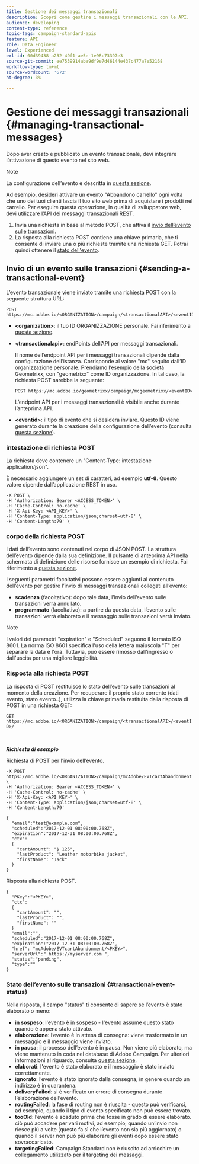 ```yaml
---
title: Gestione dei messaggi transazionali
description: Scopri come gestire i messaggi transazionali con le API.
audience: developing
content-type: reference
topic-tags: campaign-standard-apis
feature: API
role: Data Engineer
level: Experienced
exl-id: 00d39438-a232-49f1-ae5e-1e98c73397e3
source-git-commit: ee7539914aba9df9e7d46144e437c477a7e52168
workflow-type: tm+mt
source-wordcount: '672'
ht-degree: 3%

---
```


# Gestione dei messaggi transazionali {#managing-transactional-messages}

Dopo aver creato e pubblicato un evento transazionale, devi integrare l’attivazione di questo evento nel sito web.

>[!NOTE]
>
>La configurazione dell’evento è descritta in [questa sezione](../../channels/using/configuring-transactional-event.md).

Ad esempio, desideri attivare un evento &quot;Abbandono carrello&quot; ogni volta che uno dei tuoi clienti lascia il tuo sito web prima di acquistare i prodotti nel carrello. Per eseguire questa operazione, in qualità di sviluppatore web, devi utilizzare l’API dei messaggi transazionali REST.

1. Invia una richiesta in base al metodo POST, che attiva il [invio dell’evento sulle transazioni](#sending-a-transactional-event).
1. La risposta alla richiesta POST contiene una chiave primaria, che ti consente di inviare una o più richieste tramite una richiesta GET. Potrai quindi ottenere il [stato dell&#39;evento](#transactional-event-status).

## Invio di un evento sulle transazioni {#sending-a-transactional-event}

L’evento transazionale viene inviato tramite una richiesta POST con la seguente struttura URL:

```
POST https://mc.adobe.io/<ORGANIZATION>/campaign/<transactionalAPI>/<eventID>
```

* **&lt;organization>**: il tuo ID ORGANIZZAZIONE personale. Fai riferimento a [questa sezione](../../api/using/must-read.md).

* **&lt;transactionalapi>**: endPoints dell’API per messaggi transazionali.

   Il nome dell’endpoint API per i messaggi transazionali dipende dalla configurazione dell’istanza. Corrisponde al valore &quot;mc&quot; seguito dall’ID organizzazione personale. Prendiamo l’esempio della società Geometrixx, con &quot;geometrixx&quot; come ID organizzazione. In tal caso, la richiesta POST sarebbe la seguente:

   `POST https://mc.adobe.io/geometrixx/campaign/mcgeometrixx/<eventID>`

   L’endpoint API per i messaggi transazionali è visibile anche durante l’anteprima API.

* **&lt;eventid>**: il tipo di evento che si desidera inviare. Questo ID viene generato durante la creazione della configurazione dell’evento (consulta [questa sezione](../../channels/using/configuring-transactional-event.md#creating-an-event)).

### intestazione di richiesta POST

La richiesta deve contenere un &quot;Content-Type: intestazione application/json&quot;.

È necessario aggiungere un set di caratteri, ad esempio **utf-8**. Questo valore dipende dall’applicazione REST in uso.

```
-X POST \
-H 'Authorization: Bearer <ACCESS_TOKEN>' \
-H 'Cache-Control: no-cache' \
-H 'X-Api-Key: <API_KEY>' \
-H 'Content-Type: application/json;charset=utf-8' \
-H 'Content-Length:79' \
```

### corpo della richiesta POST

I dati dell’evento sono contenuti nel corpo di JSON POST. La struttura dell’evento dipende dalla sua definizione. Il pulsante di anteprima API nella schermata di definizione delle risorse fornisce un esempio di richiesta. Fai riferimento a [questa sezione](../../channels/using/publishing-transactional-event.md#previewing-and-publishing-the-event).

I seguenti parametri facoltativi possono essere aggiunti al contenuto dell’evento per gestire l’invio di messaggi transazionali collegati all’evento:

* **scadenza** (facoltativo): dopo tale data, l’invio dell’evento sulle transazioni verrà annullato.
* **programmato** (facoltativo): a partire da questa data, l’evento sulle transazioni verrà elaborato e il messaggio sulle transazioni verrà inviato.

>[!NOTE]
>
>I valori dei parametri &quot;expiration&quot; e &quot;Scheduled&quot; seguono il formato ISO 8601. La norma ISO 8601 specifica l&#39;uso della lettera maiuscola &quot;T&quot; per separare la data e l&#39;ora. Tuttavia, può essere rimosso dall&#39;ingresso o dall&#39;uscita per una migliore leggibilità.

### Risposta alla richiesta POST

La risposta di POST restituisce lo stato dell’evento sulle transazioni al momento della creazione. Per recuperare il proprio stato corrente (dati evento, stato evento..), utilizza la chiave primaria restituita dalla risposta di POST in una richiesta GET:

`GET https://mc.adobe.io/<ORGANIZATION>/campaign/<transactionalAPI>/<eventID>/`

<br/>

***Richiesta di esempio***

Richiesta di POST per l’invio dell’evento.

```
-X POST https://mc.adobe.io/<ORGANIZATION>/campaign/mcAdobe/EVTcartAbandonment \
-H 'Authorization: Bearer <ACCESS_TOKEN>' \
-H 'Cache-Control: no-cache' \
-H 'X-Api-Key: <API_KEY>' \
-H 'Content-Type: application/json;charset=utf-8' \
-H 'Content-Length:79'

{
  "email":"test@example.com",
  "scheduled":"2017-12-01 08:00:00.768Z",
  "expiration":"2017-12-31 08:00:00.768Z",
  "ctx":
  {
    "cartAmount": "$ 125",
    "lastProduct": "Leather motorbike jacket",
    "firstName": "Jack"
  }
}
```

Risposta alla richiesta POST.

```
{
  "PKey":"<PKEY>",
  "ctx":
  {
    "cartAmount": "",
    "lastProduct": "",
    "firstName": ""
  }
  "email":"",
  "scheduled":"2017-12-01 08:00:00.768Z",
  "expiration":"2017-12-31 08:00:00.768Z",
  "href": "mcAdobe/EVTcartAbandonment/<PKEY>",
  "serverUrl":" https://myserver.com ",
  "status":"pending",
  "type":""
}
```

### Stato dell’evento sulle transazioni {#transactional-event-status}

Nella risposta, il campo &quot;status&quot; ti consente di sapere se l’evento è stato elaborato o meno:

* **in sospeso**: l&#39;evento è in sospeso - l&#39;evento assume questo stato quando è appena stato attivato.
* **elaborazione**: l’evento è in attesa di consegna: viene trasformato in un messaggio e il messaggio viene inviato.
* **in pausa**: il processo dell’evento è in pausa. Non viene più elaborato, ma viene mantenuto in coda nel database di Adobe Campaign. Per ulteriori informazioni al riguardo, consulta [questa sezione](../../channels/using/publishing-transactional-message.md#suspending-a-transactional-message-publication).
* **elaborati**: l&#39;evento è stato elaborato e il messaggio è stato inviato correttamente.
* **ignorato**: l’evento è stato ignorato dalla consegna, in genere quando un indirizzo è in quarantena.
* **deliveryFailed**: si è verificato un errore di consegna durante l’elaborazione dell’evento.
* **routingFailed**: la fase di routing non è riuscita - questo può verificarsi, ad esempio, quando il tipo di evento specificato non può essere trovato.
* **tooOld**: l’evento è scaduto prima che fosse in grado di essere elaborato. ciò può accadere per vari motivi, ad esempio, quando un’invio non riesce più a volte (questo fa sì che l’evento non sia più aggiornato) o quando il server non può più elaborare gli eventi dopo essere stato sovraccaricato.
* **targetingFailed**: Campaign Standard non è riuscito ad arricchire un collegamento utilizzato per il targeting dei messaggi.
